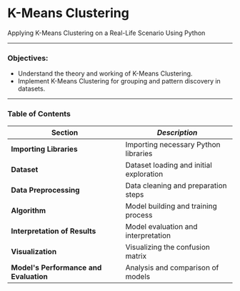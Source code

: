 # K-Means Clustering
Applying K-Means Clustering on a Real-Life Scenario Using Python

---

### Objectives:
- Understand the theory and working of K-Means Clustering.
- Implement K-Means Clustering for grouping and pattern discovery in datasets.

---

### Table of Contents
| **Section** | *Description* |
|---------|-------------|
| **Importing Libraries** | Importing necessary Python libraries |
| **Dataset** | Dataset loading and initial exploration |
| **Data Preprocessing** | Data cleaning and preparation steps |
| **Algorithm** | Model building and training process |
| **Interpretation of Results** | Model evaluation and interpretation |
| **Visualization** | Visualizing the confusion matrix |
| **Model's Performance and Evaluation** | Analysis and comparison of models |